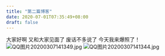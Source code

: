```yaml
---
title: "第二篇博客"
date: 2020-07-01T07:35:49+08:00
draft: false
---
```


大家好啊 又和大家见面了
废话不多说了
今天我来爆照了！
![QQ图片20200307141349.jpg](https://i.loli.net/2020/07/01/n4yTdwHNF3DglOo.jpg)
![QQ图片20200307141344.jpg](https://i.loli.net/2020/07/01/N41zTydjWfPQb5M.jpg)
